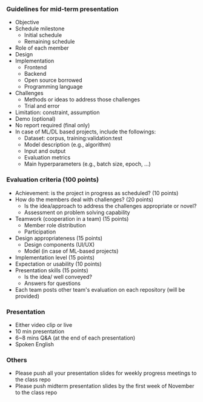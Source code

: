 ### Guidelines for mid-term presentation
 - Objective
 - Schedule milestone
    - Initial schedule
    - Remaining schedule
 - Role of each member
 - Design
 - Implementation
    - Frontend
    - Backend
    - Open source borrowed
    - Programming language
 - Challenges
    - Methods or ideas to address those challenges
    - Trial and error
 - Limitation: constraint, assumption
 - Demo (optional)
 - No report required (final only)
 - In case of ML/DL based projects, include the followings:
   - Dataset: corpus, training:validation:test
   - Model description (e.g., algorithm)
   - Input and output
   - Evaluation metrics
   - Main hyperparameters (e.g., batch size, epoch, ...)

### Evaluation criteria (100 points)
 - Achievement: is the project in progress as scheduled? (10 points)
 - How do the members deal with challenges? (20 points)
   - Is the idea/approach to address the challenges appropriate or novel? 
   - Assessment on problem solving capability
 - Teamwork (cooperation in a team) (15 points)
   - Member role distribution
   - Participation
 - Design appropriateness (15 points)
   - Design components (UI/UX)
   - Model (in case of ML-based projects)
 - Implementation level (15 points)
 - Expectation or usability (10 points)
 - Presentation skills (15 points)
   - Is the idea/ well conveyed?
   - Answers for questions
 - Each team posts other team's evaluation on each repository (will be provided)

### Presentation
 - Either video clip or live
 - 10 min presentation
 - 6~8 mins Q&A (at the end of each presentation)
 - Spoken English

### Others
 - Please push all your presentation slides for weekly progress meetings to the class repo
 - Please push midterm presentation slides by the first week of November to the class repo

